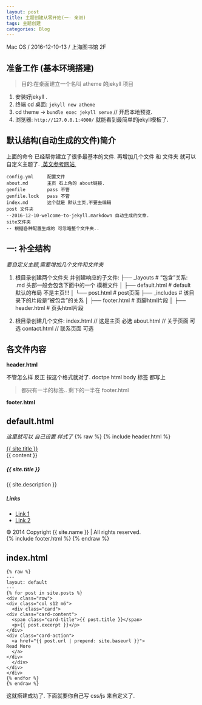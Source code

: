 ```yaml
---
layout: post
title: 主题创建从零开始(一- 亲测)
tags: 主题创建
categories: Blog
---
```



Mac OS / 2016-12-10-13 / 上海图书馆 2F 

## 准备工作 (基本环境搭建)
> 目的:在桌面建立一个名叫 atheme 的jekyll 项目
1. 安装好jekyll .
2. 终端 cd 桌面: `jekyll new atheme`
3. cd theme → `bundle exec jekyll serve`  // 开启本地预览.
4. 浏览器: `http://127.0.0.1:4000/` 就能看到最简单的jekyll模板了.


## 默认结构(自动生成的文件)简介
上面的命令 已经帮你建立了很多最基本的文件.
再增加几个文件 和 文件夹 就可以自定义主题了.  [ 英文参考网站 ][1]

	config.yml     配置文件
	about.md       主页 右上角的 about链接.
	genfile        pass 不管
	genfile.lock   pass 不管
	index.md       这个就是 默认主页,不要去编辑
	post 文件夹
	--2016-12-10-welcome-to-jekyll.markdown 自动生成的文章.
	site文件夹
	-- 根据各种配置生成的 可忽略整个文件夹..




## 一: 补全结构
*要自定义主题,需要增加几个文件和文件夹*

1. 根目录创建两个文件夹 并创建响应的子文件:
	├── _layouts                # ”包含”关系: .md 头部一般会包含下面中的一个 模板文件
	│   ├── default.html        # default 默认的布局 不是主页!!! 
	│   └── post.html           # post页面
	├── _includes                # 该目录下的片段是“被包含”的关系
	│   ├── footer.html         # 页脚html片段
	│   ├── header.html         # 页头html片段

2. 根目录创建几个文件:
	index.html    // 这是主页  必选
	about.html    // 关于页面  可选
	contact.html  // 联系页面  可选



## 各文件内容

**header.html**
	<!DOCTYPE html>
	<html>
	<head>
	  <meta http-equiv="Content-Type" content="text/html; charset=utf-8">
	  <meta name="viewport" content="width=device-width, initial-scale=1">
	  <link rel="stylesheet" href="https://cdnjs.cloudflare.com/ajax/libs/materialize/0.97.7/css/materialize.min.css">
	</head>
	<body>

不管怎么样  反正 按这个格式就对了. 
doctpe html body 标签 都写上 
> 都只有一半的标签.. 剩下的一半在 footer.html


**footer.html**
	<script src="https://cdnjs.cloudflare.com/ajax/libs/materialize/0.97.7/js/materialize.min.js"></script>
	</body></html>


## **default.html**  
*这里就可以 自己设置 样式了*
	{% raw %}
	{% include header.html %} 
	<nav>
	<div class="nav-wrapper">
	  <div class="container">
	      <a href="#" class="brand-logo"> {{ site.title }} </a>      
	  </div>
	</div>
	</nav> 
	<div class="container">
	 {{ content }} 
	</div>
	<footer class="page-footer">
	  <div class="container">
	<div class="row">
	  <div class="col l6 s12">
	<h5 class="white-text"> {{ site.title }} </h5>
	<p class="grey-text text-lighten-4"> {{ site.description }} </p>
	  </div>
	  <div class="col l4 offset-l2 s12">
	<h5 class="white-text">Links</h5>
	<ul>
	  <li><a class="grey-text text-lighten-3" href="#!">Link 1</a></li>
	  <li><a class="grey-text text-lighten-3" href="#!">Link 2</a></li>
	</ul>
	  </div>
	</div>
	  </div>
	  <div class="footer-copyright">
	<div class="container">
	© 2014 Copyright {{ site.name }} | All rights reserved.
	</div>
	  </div>
	</footer> 
	{% include footer.html %}
	{% endraw %}


##  index.html
	{% raw %}
	---
	layout: default
	---
	{% for post in site.posts %}
	<div class="row">
	<div class="col s12 m6">
	  <div class="card">
	<div class="card-content">
	  <span class="card-title">{{ post.title }}</span>
	  <p>{{ post.excerpt }}</p>
	</div>
	<div class="card-action">
	  <a href="{{ post.url | prepend: site.baseurl }}">
	Read More
	  </a>
	</div>
	  </div>
	</div>
	</div>
	{% endfor %}
	{% endraw %}


这就搭建成功了. 下面就要你自己写 css/js 来自定义了.





[1]:	http://progur.com/2016/08/create-jekyll-theme-material-design.html
